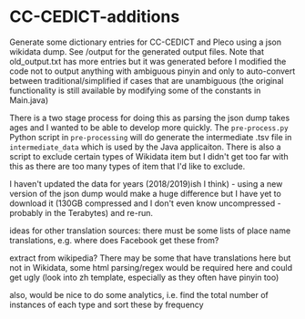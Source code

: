 # CC-CEDICT-additions
Generate some dictionary entries for CC-CEDICT and Pleco using a json wikidata dump. See /output for the generated output files. Note that old_output.txt has more entries but it was generated before I modified the code not to output anything with ambiguous pinyin and only to auto-convert between traditional/simplified if cases that are unambiguous (the original functionality is still available by modifying some of the constants in Main.java)

There is a two stage process for doing this as parsing the json dump takes ages and I wanted to be able to develop more quickly. The `pre-process.py` Python script in `pre-processing` will do generate the intermediate .tsv file in `intermediate_data` which is used by the Java applicaiton. There is also a script to exclude certain types of Wikidata item but I didn't get too far with this as there are too many types of item that I'd like to exclude.

I haven't updated the data for years (2018/2019)ish I think) - using a new version of the json dump would make a huge difference but I have yet to download it (130GB compressed and I don't even know uncompressed - probably in the Terabytes) and re-run.




ideas for other translation sources:
  there must be some lists of place name translations, e.g. where does Facebook get these from?
  
  extract from wikipedia? There may be some that have translations here but not in Wikidata, some
    html parsing/regex would be required here and could get ugly (look into zh template, especially as they often have pinyin too)
  

also, would be nice to do some analytics, i.e. find the total number of instances of each type and sort these by frequency
